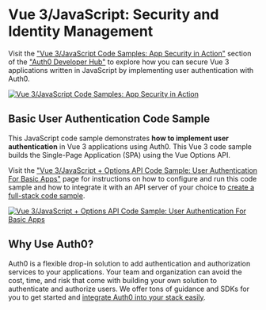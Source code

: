 # Vue 3/JavaScript: Security and Identity Management

Visit the ["Vue 3/JavaScript Code Samples: App Security in Action"](https://auth0.com/developers/hub/code-samples/spa/vue-javascript) section of the ["Auth0 Developer Hub"](https://auth0.com/developers/hub) to explore how you can secure Vue 3 applications written in JavaScript by implementing user authentication with Auth0.

[![Vue 3/JavaScript Code Samples: App Security in Action](https://cdn.auth0.com/blog/hub/code-samples/spa/vue-javascript.png)](https://auth0.com/developers/hub/code-samples/spa/vue-javascript)
  
## Basic User Authentication Code Sample

This JavaScript code sample demonstrates **how to implement user authentication** in Vue 3 applications using Auth0. This Vue 3 code sample builds the Single-Page Application (SPA) using the Vue Options API.

Visit the ["Vue 3/JavaScript + Options API Code Sample: User Authentication For Basic Apps"](https://auth0.com/developers/hub/code-samples/spa/vue-javascript/basic-authentication-with-options-api) page for instructions on how to configure and run this code sample and how to integrate it with an API server of your choice to [create a full-stack code sample](https://auth0.com//developers/hub/code-samples/full-stack/hello-world/basic-access-control/spa).

[![Vue 3/JavaScript + Options API Code Sample: User Authentication For Basic Apps](https://cdn.auth0.com/blog/hub/code-samples/spa/vue-javascript/basic-authentication-with-options-api.png)](https://auth0.com/developers/hub/code-samples/spa/vue-javascript/basic-authentication-with-options-api)



## Why Use Auth0?

Auth0 is a flexible drop-in solution to add authentication and authorization services to your applications. Your team and organization can avoid the cost, time, and risk that come with building your own solution to authenticate and authorize users. We offer tons of guidance and SDKs for you to get started and [integrate Auth0 into your stack easily](https://auth0.com/developers/hub/code-samples/full-stack).